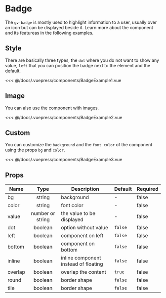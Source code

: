 # Badge

The `gv-badge` is mostly used to highlight information to a user, usually over an icon but can be displayed beside it. Learn more about the component and its featureas in the following examples.

## Style

There are basically three types, the `dot` where you do not want to show any value, `left` that you can position the badge next to the element and the default.

<badge-example-1 />

<<< @/docs/.vuepress/components/BadgeExample1.vue

## Image

You can also use the component with images.

<badge-example-2 />

<<< @/docs/.vuepress/components/BadgeExample2.vue

## Custom

You can customize the `background` and the `font color` of the component using the props `bg` and `color`.

<badge-example-3 />

<<< @/docs/.vuepress/components/BadgeExample3.vue

## Props

| Name    |       Type       | Description                          | Default | Required |
| ------- | :--------------: | ------------------------------------ | ------- | -------- |
| bg      |      string      | background                           | -       | false    |
| color   |      string      | font color                           | -       | false    |
| value   | number or string | the value to be displayed            | -       | false    |
| dot     |     boolean      | option without value                 | `false` | false    |
| left    |     boolean      | component on left                    | `false` | false    |
| bottom  |     boolean      | component on bottom                  | `false` | false    |
| inline  |     boolean      | inline component instead of floating | `false` | false    |
| overlap |     boolean      | overlap the content                  | `true`  | false    |
| round   |     boolean      | border shape                         | `false` | false    |
| tile    |     boolean      | border shape                         | `false` | false    |
